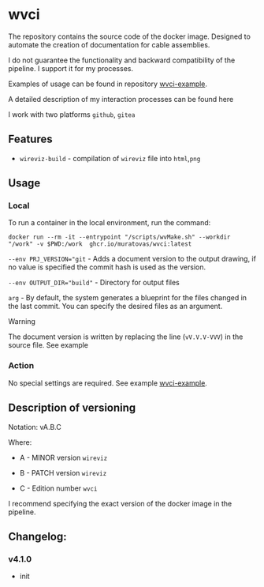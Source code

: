 # wvci

The repository contains the source code of the docker image. Designed to automate the creation of documentation for cable assemblies.

I do not guarantee the functionality and backward compatibility of the pipeline. I support it for my processes.

Examples of usage can be found in repository [wvci-example](https://github.com/MuratovAS/wvci-example).

A detailed description of my interaction processes can be found here

I work with two platforms `github`, `gitea`

## Features

- `wireviz-build` - compilation of `wireviz` file into `html`,`png`

## Usage

### Local

To run a container in the local environment, run the command:

```shell
docker run --rm -it --entrypoint "/scripts/wvMake.sh" --workdir "/work" -v $PWD:/work  ghcr.io/muratovas/wvci:latest 
```

`--env PRJ_VERSION="git` - Adds a document version to the output drawing, if no value is specified the commit hash is used as the version.

`--env OUTPUT_DIR="build"` - Directory for output files

`arg` - By default, the system generates a blueprint for the files changed in the last commit. You can specify the desired files as an argument.

> [!WARNING]
> 
> The document version is written by replacing the line (`vV.V.V-VVV`) in the source file. See example

### Action

No special settings are required. See example [wvci-example](https://github.com/MuratovAS/wvci-example).

## Description of versioning

Notation: vA.B.C

Where:

- A - MINOR version `wireviz`

- B - PATCH version `wireviz`

- C - Edition number `wvci`

I recommend specifying the exact version of the docker image in the pipeline.

## Changelog:

### v4.1.0

- init